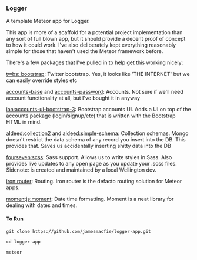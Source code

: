 ### Logger ###

A template Meteor app for Logger.

This app is more of a scaffold for a potential project implementation than any sort of full blown app, but it should provide a decent proof of concept to how it could work. I've also deliberately kept everything reasonably simple for those that haven't used the Meteor framework before.

There's a few packages that I've pulled in to help get this working nicely:

[twbs: bootstrap](https://atmospherejs.com/twbs/bootstrap): Twitter bootstrap. Yes, it looks like 'THE INTERNET' but we can easily override styles etc

[accounts-base](https://atmospherejs.com/meteor/accounts-base) and [accounts-password](https://atmospherejs.com/meteor/accounts-password): Accounts. Not sure if we'll need account functionality at all, but I've bought it in anyway

[ian:accounts-ui-bootstrap-3](https://atmospherejs.com/ian/accounts-ui-bootstrap-3): Bootstrap accounts UI. Adds a UI on top of the accounts package (login/signup/etc) that is written with the Bootstrap HTML in mind.

[aldeed:collection2](https://atmospherejs.com/aldeed/collection2) and [aldeed:simple-schema](https://atmospherejs.com/aldeed/simple-schema): Collection schemas. Mongo doesn't restrict the data schema of any record you insert into the DB. This provides that. Saves us accidentally inserting shitty data into the DB

[fourseven:scss](https://atmospherejs.com/fourseven/scss): Sass support. Allows us to write styles in Sass. Also provides live updates to any open page as you update your .scss files. Sidenote: is created and maintained by a local Wellington dev.

[iron:router](https://atmospherejs.com/iron/router): Routing. Iron router is the defacto routing solution for Meteor apps.

[momentjs:moment](https://atmospherejs.com/momentjs): Date time formatting. Moment is a neat library for dealing with dates and times.

#### To Run ####

```
git clone https://github.com/jamesmacfie/logger-app.git

cd logger-app

meteor
```
